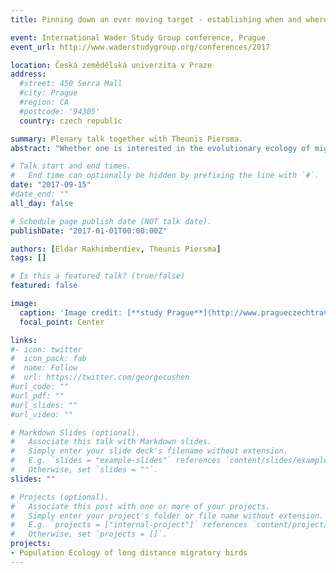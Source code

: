 ```yaml
---
title: Pinning down an ever moving target - establishing when and where migrant shorebird populations are bottlenecked

event: International Wader Study Group conference, Prague
event_url: http://www.waderstudygroup.org/conferences/2017

location: Česká zemědělská univerzita v Praze
address:
  #street: 450 Serra Mall
  #city: Prague
  #region: CA
  #postcode: '94305'
  country: czech republic

summary: Plenary talk together with Theunis Piersma.
abstract: "Whether one is interested in the evolutionary ecology of migrating animals, trying to understand their habitat choice and the population consequences of such choices, or whether one is interested in helping conservation or recovery projects with solid ecological knowledge, trying to pin down when and where populations are limited is critical. In our talk we will try to review our attempts to establish when and where migrant shorebird populations are bottlenecked, building on the long-term demographic efforts on red knot and bar-tailed godwits around the world and the concurrent attempts to understand the ecological drivers of variations in survival and recruitment. We will also try to explain how the use of sequences of sites in the course of an annual cycle, given sufficient flexibility at the level of individuals or populations, may be an asset rather than a liability."

# Talk start and end times.
#   End time can optionally be hidden by prefixing the line with `#`.
date: "2017-09-15"
#date_end: ""
all_day: false

# Schedule page publish date (NOT talk date).
publishDate: "2017-01-01T00:00:00Z"

authors: [Eldar Rakhimberdiev, Theunis Piersma]
tags: []

# Is this a featured talk? (true/false)
featured: false

image:
  caption: 'Image credit: [**study Prague**](http://www.pragueczechtravel.com/)'
  focal_point: Center

links:
#- icon: twitter
#  icon_pack: fab
#  name: Follow
#  url: https://twitter.com/georgecushen
#url_code: ""
#url_pdf: ""
#url_slides: ""
#url_video: ""

# Markdown Slides (optional).
#   Associate this talk with Markdown slides.
#   Simply enter your slide deck's filename without extension.
#   E.g. `slides = "example-slides"` references `content/slides/example-slides.md`.
#   Otherwise, set `slides = ""`.
slides: ""

# Projects (optional).
#   Associate this post with one or more of your projects.
#   Simply enter your project's folder or file name without extension.
#   E.g. `projects = ["internal-project"]` references `content/project/deep-learning/index.md`.
#   Otherwise, set `projects = []`.
projects:
- Population Ecology of long distance migratory birds
---
```

